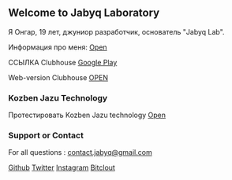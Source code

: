 ## Welcome to Jabyq Laboratory
Я Онгар, 19 лет, джуниор разработчик, основатель "Jabyq Lab".

Информация про меня: [Open](https://ongar-dev.netlify.app/)

ССЫЛКА Clubhouse [Google Play](https://play.google.com/store/apps/dev?id=6423833022222539116) 

Web-version Clubhouse [OPEN](https://clubhouse-ongardev.netlify.app/)

### Kozben Jazu Technology
Протестировать Kozben Jazu technology [Open](https://kozben-jazu.netlify.app/)

### Support or Contact
For all questions : contact.jabyq@gmail.com

[Github](https://github.com/jabyqlab)
[Twitter](https://twitter.com/ongar_dev)
[Instagram](https://www.instagram.com/ongar.dev/)
[Bitclout](https://bitclout.com/u/Ongardev)


